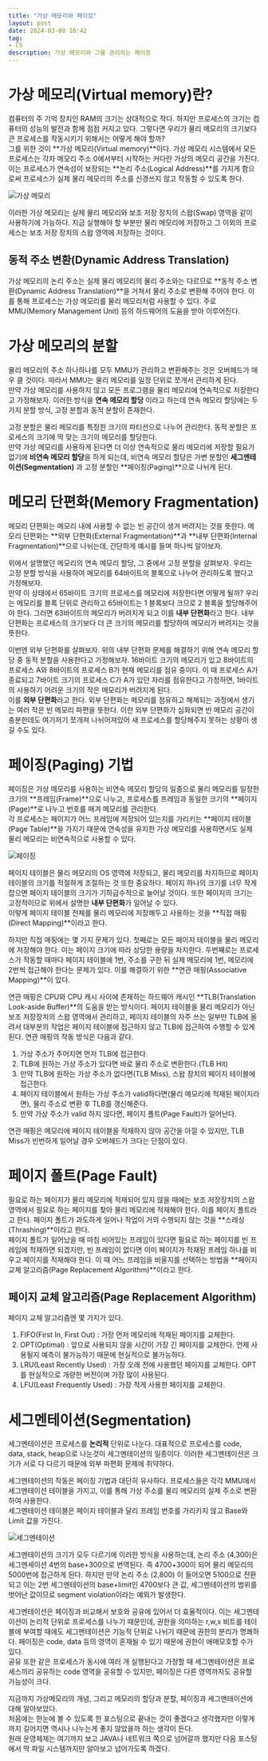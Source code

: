 ```yaml
---
title: "가상 메모리와 페이징"
layout: post
date: 2024-03-08 16:42
tag:
- CS
description: 가상 메모리와 그를 관리하는 페이징
---
```


# 가상 메모리(Virtual memory)란?
컴퓨터의 주 기억 장치인 RAM의 크기는 상대적으로 작다. 하지만 프로세스의 크기는 컴퓨터의 성능의 발전과 함께 점점 커지고 있다. 그렇다면 우리가 물리 메모리의 크기보다 큰 프로세스를 작동시키기 위해서는 어떻게 해야 할까?  
그를 위한 것이 **가상 메모리(Virtual memory)**이다. 가상 메모리 시스템에서 모든 프로세스는 각자 메모리 주소 0에서부터 시작하는 커다란 가상의 메모리 공간을 가진다. 이는 프로세스가 연속성이 보장되는 **논리 주소(Logical Address)**를 가지게 함으로써 프로세스가 실제 물리 메모리의 주소를 신경쓰지 않고 작동할 수 있도록 한다.  

![가상 메모리](/assets/img/가상%20메모리.png)

이러한 가상 메모리는 실제 물리 메모리와 보조 저장 장치의 스왑(Swap) 영역을 같이 사용하기에 가능하다. 지금 실행해야 할 부분만 물리 메모리에 저장하고 그 이외의 프로세스는 보조 저장 장치의 스왑 영역에 저장하는 것이다.  

## 동적 주소 변환(Dynamic Address Translation)
가상 메모리의 논리 주소는 실제 물리 메모리의 물리 주소와는 다르므로 **동적 주소 변환(Dynamic Address Translation)**을 거쳐서 물리 주소로 변환해 주어야 한다. 이를 통해 프로세스는 가상 메모리를 물리 메모리처럼 사용할 수 있다. 주로 MMU(Memory Management Unit) 등의 하드웨어의 도움을 받아 이루어진다.

# 가상 메모리의 분할  
물리 메모리의 주소 하나하나를 모두 MMU가 관리하고 변환해주는 것은 오버헤드가 매우 클 것이다. 따라서 MMU는 물리 메모리를 일정 단위로 쪼개서 관리하게 된다.  
만약 가상 메모리를 사용하지 않고 모든 프로그램을 물리 메모리에 연속적으로 저장한다고 가정해보자. 이러한 방식을 **연속 메모리 할당** 이라고 하는데 연속 메모리 할당에는 두 가지 분할 방식, 고정 분할과 동적 분할이 존재한다.  

고정 분할은 물리 메모리를 특정한 크기의 파티션으로 나누어 관리한다. 동적 분할은 프로세스의 크기에 딱 맞는 크기의 메모리를 할당한다.  
만약 가상 메모리를 사용하게 된다면 더 이상 연속적으로 물리 메모리에 저장할 필요가 없기에 **비연속 메모리 할당**을 하게 되는데, 비연속 메모리 할당은 가변 분할인  **세그멘테이션(Segmentation)** 과 고정 분할인 **페이징(Paging)**으로 나뉘게 된다.  

# **메모리 단편화(Memory Fragmentation)**
메모리 단편화는 메모리 내에 사용할 수 없는 빈 공간이 생겨 버려지는 것을 뜻한다. 메모리 단편화는 **외부 단편화(External Fragmentation)**과 **내부 단편화(Internal Fragmentation)**으로 나뉘는데, 간단하게 예시를 들며 하나씩 알아보자.  

위에서 설명했던 메모리의 연속 메모리 할당, 그 중에서 고정 분할을 살펴보자. 우리는 고정 분할 방식을 사용하여 메모리를 64바이트의 블록으로 나누어 관리하도록 했다고 가정해보자.  
만약 이 상태에서 65바이트 크기의 프로세스를 메모리에 저장한다면 어떻게 될까? 우리는 메모리를 블록 단위로 관리하고 65바이트는 1 블록보다 크므로 2 블록을 할당해주어야 한다. 그러면 63바이트의 메모리가 버려지게 되고 이를 **내부 단편화**라고 한다. 내부 단편화는 프로세스의 크기보다 더 큰 크기의 메모리를 할당하여 메모리가 버려지는 것을 뜻한다.  

이번엔 외부 단편화를 살펴보자. 위의 내부 단편화 문제를 해결하기 위해 연속 메모리 할당 중 동적 분할을 사용한다고 가정해보자. 16바이트 크기의 메모리가 있고 8바이트의 프로세스 A와 8바이트의 프로세스 B가 현재 메모리를 점유 중이다. 이 때 프로세스 A가 종료되고 7바이트 크기의 프로세스 C가 A가 있던 자리를 점유한다고 가정하면, 1바이트의 사용하기 어려운 크기의 작은 메모리가 버려지게 된다.  
이를 **외부 단편화**라고 한다. 외부 단편화는 메모리를 점유하고 해제되는 과정에서 생기는 여러 작은 빈 메모리 파편을 뜻한다. 이런 외부 단편화가 심화되면 빈 메모리 공간이 충분한데도 여기저기 쪼개져 나뉘어져있어 새 프로세스를 할당해주지 못하는 상황이 생길 수도 있다.  

# **페이징(Paging) 기법**
페이징은 가상 메모리를 사용하는 비연속 메모리 할당의 일종으로 물리 메모리를 일정한 크기의 **프레임(Frame)**으로 나누고, 프로세스를 프레임과 동일한 크기의 **페이지(Page)**로 나누고 번호를 매겨 메모리를 관리한다.  
각 프로세스는 페이지가 어느 프레임에 저장되어 있는지를 가리키는 **페이지 테이블(Page Table)**을 가지기 때문에 연속성을 유지한 가상 메모리를 사용하면서도 실제 물리 메모리는 비연속적으로 사용할 수 있다.  

![페이징](/assets/img/페이징.webp)

페이지 테이블은 물리 메모리의 OS 영역에 저장되고, 물리 메모리를 차지하므로 페이지 테이블의 크기를 적절하게 조절하는 것 또한 중요하다. 페이지 하나의 크기를 너무 작게 잡으면 페이지 테이블의 크기가 기하급수적으로 늘어날 것이다. 또한 페이지의 크기는 고정적이므로 위에서 설명한 **내부 단편화**가 일어날 수 있다.  
이렇게 페이지 테이블 전체를 물리 메모리에 저장해두고 사용하는 것을 **직접 매핑(Direct Mapping)**이라고 한다.  

하지만 직접 매핑에는 몇 가지 문제가 있다. 첫째로는 모든 페이지 테이블을 물리 메모리에 저장해야 한다. 이는 페이지 크기에 따라 상당한 용량을 차지한다. 두번째로는 프로세스가 작동할 때마다 페이지 테이블에 1번, 주소를 구한 뒤 실제 메모리에 1번, 메모리에 2번씩 접근해야 한다는 문제가 있다. 이를 해결하기 위한 **연관 매핑(Associative Mapping)**이 있다.  

연관 매핑은 CPU와 CPU 캐시 사이에 존재하는 하드웨어 캐시인 **TLB(Translation Look-aside Buffer)**의 도움을 받는 방식이다. 페이지 테이블을 물리 메모리가 아닌 보조 저장장치의 스왑 영역에서 관리하고, 페이지 테이블의 자주 쓰는 일부만 TLB에 올려서 대부분의 작업은 페이지 테이블에 접근하지 않고 TLB에 접근하여 수행할 수 있게 된다. 연관 매핑의 작동 방식은 다음과 같다.  

1) 가상 주소가 주어지면 먼저 TLB에 접근한다.  
2) TLB에 원하는 가상 주소가 있다면 바로 물리 주소로 변환한다.(TLB Hit)  
3) 만약 TLB에 원하는 가상 주소가 없다면(TLB Miss), 스왑 장치의 페이지 테이블에 접근한다.  
4) 페이지 테이블에서 원하는 가상 주소가 valid하다면(물리 메모리에 적재된 페이지라면), 물리 주소로 변환 후 TLB를 갱신해준다.  
5) 만약 가상 주소가 valid 하지 않다면, 페이지 폴트(Page Fault)가 일어난다.  

연관 매핑은 메모리에 페이지 테이블을 적재하지 않아 공간을 아낄 수 있지만, TLB Miss가 빈번하게 일어날 경우 오버헤드가 크다는 단점이 있다.

# **페이지 폴트(Page Fault)**
필요로 하는 페이지가 물리 메모리에 적재되어 있지 않을 때에는 보조 저장장치의 스왑 영역에서 필요로 하는 페이지를 찾아 물리 메모리에 적재해야 한다. 이를 페이지 폴트라고 한다. 페이지 폴트가 과도하게 일어나 작업이 거의 수행되지 않는 것을 **스레싱(Thrashing)**이라고 한다.  
페이지 폴트가 일어났을 때 마침 비어있는 프레임이 있다면 필요로 하는 페이지를 빈 프레임에 적재하면 되겠지만, 빈 프레임이 없다면 이미 페이지가 적재된 프레임 하나를 비우고 페이지를 적재해야 한다. 이 때 어느 프레임을 비울지를 선택하는 방법을 **페이지 교체 알고리즘(Page Replacement Algorithm)**이라고 한다.  

## 페이지 교체 알고리즘(Page Replacement Algorithm)
페이지 교체 알고리즘엔 몇 가지가 있다.  

1) FIFO(First In, First Out) : 가장 먼저 메모리에 적재된 페이지를 교체한다.  
2) OPT(Optimal) : 앞으로 사용되지 않을 시간이 가장 긴 페이지를 교체한다. 언제 사용될지 예측이 불가능하기 때문에 현실적으로 불가능하다.  
3) LRU(Least Recently Used) : 가장 오래 전에 사용했던 페이지를 교체한다. OPT를 현실적으로 개량한 버전이며 가장 많이 사용된다.  
4) LFU(Least Frequently Used) : 가장 적게 사용한 페이지를 교체한다.  

# **세그멘테이션(Segmentation)**
세그멘테이션은 프로세스를 **논리적** 단위로 나눈다. 대표적으로 프로세스를 code, data, stack, heap으로 나눈것이 세그멘테이션의 일종이다. 이러한 세그멘테이션은 크기가 서로 다 다르기 때문에 외부 파편화 문제에 취약하다.  

세그멘테이션의 작동은 페이징 기법과 대단히 유사하다. 프로세스들은 각각 MMU에서 세그멘테이션 테이블을 가지고, 이를 통해 가상 주소를 물리 메모리의 실제 주소로 변환하여 사용한다.  
세그멘테이션 테이블은 페이지 테이블과 달리 프레임 번호를 가리키지 않고 Base와 Limit 값을 가진다.  

![세그멘테이션](/assets/img/세그멘테이션.png)  

세그멘테이션의 크기가 모두 다르기에 이러한 방식을 사용하는데, 논리 주소 (4,300)은 세그멘세이션 4번의 base+300으로 번역된다. 즉 4700+300이 되어 물리 메모리의 5000번에 접근하게 된다. 하지만 만약 논리 주소 (2,800) 이 들어오면 5100으로 전환되고 이는 2번 세그멘테이션의 base+limit인 4700보다 큰 값, 세그멘테이션의 범위를 벗어난 값이므로 segment violation이라는 예외가 발생한다.  

세그멘테이션은 페이징과 비교해서 보호와 공유에 있어서 더 효율적이다. 이는 세그멘테이션이 논리적 단위로 프로세스를 나누기 때문인데, 권한을 의미하는 r,w,x 비트를 테이블에 부여할 때에도 세그멘테이션은 기능적 단위로 나뉘기 때문에 권한의 분리가 명쾌하다. 페이징은 code, data 등의 영역이 혼재될 수 있기 때문에 권한이 애매모호할 수가 있다.  
공유 또한 같은 프로세스가 동시에 여러 개 실행된다고 가정할 때 세그멘테이션은 프로세스끼리 공유하는 code 영역을 공유할 수 있지만, 페이징은 다른 영역까지도 공유할 가능성이 크다.  

지금까지 가상메모리의 개념, 그리고 메모리의 할당과 분할, 페이징과 세그멘테이션에 대해 알아보았다.  
처음에는 한눈에 볼 수 있도록 한 포스팅으로 끝내는 것이 좋겠다고 생각했지만 이렇게까지 길어지면 역시나 나누는게 좋지 않았을까 하는 생각이 든다.  
원래 운영체제는 여기까지 보고 JAVA나 네트워크 쪽으로 넘어갈까 했지만 다음 포스팅에서 딱 파일 시스템까지만 알아보고 넘어가도록 하겠다.

